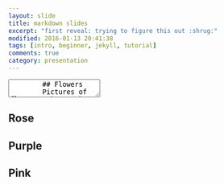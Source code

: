 ```yaml
---
layout: slide
title: markdown slides
excerpt: "first reveal: trying to figure this out :shrug:"
modified: 2016-01-13 20:41:38
tags: [intro, beginner, jekyll, tutorial]
comments: true
category: presentation
---
```

<section data-markdown>
	<textarea data-template>
		## Flowers
		Pictures of flowers I have taken & posted on
    [Flickr](https://flic.kr/s/aHsmKZFhzf)
	</textarea>
</section>
<section data-background-image="https://live.staticflickr.com/65535/49705644698_b047084b4f_b.jpg">
  <h2>Rose</h2>
</section>
<section data-background-image="https://live.staticflickr.com/3859/14422655820_79f3f610e2_b.jpg">
  <h2>Purple</h2>
  <section data-background-image="https://live.staticflickr.com/65535/50172192597_79773567d1_b.jpg">
    <h2>Pink</h2>
<section data-markdown>
<script type="text/template">
  - Did it work?! <!-- .element: class="fragment" data-fragment-index="1" -->
  - It worked! <!-- .element: class="fragment" data-fragment-index="2" -->
</script>
</section>
